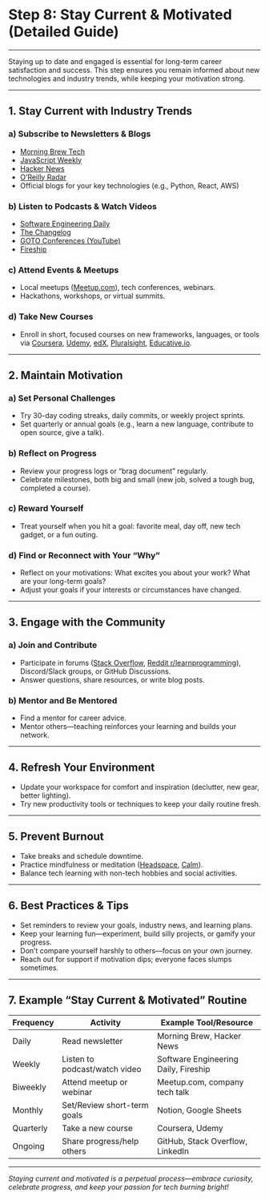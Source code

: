 # Step 8: Stay Current & Motivated (Detailed Guide)

---

Staying up to date and engaged is essential for long-term career satisfaction and success. This step ensures you remain informed about new technologies and industry trends, while keeping your motivation strong.

---

## 1. Stay Current with Industry Trends

### a) **Subscribe to Newsletters & Blogs**
- [Morning Brew Tech](https://www.morningbrew.com/tech)
- [JavaScript Weekly](https://javascriptweekly.com/)
- [Hacker News](https://news.ycombinator.com/)
- [O’Reilly Radar](https://www.oreilly.com/radar/)
- Official blogs for your key technologies (e.g., Python, React, AWS)

### b) **Listen to Podcasts & Watch Videos**
- [Software Engineering Daily](https://softwareengineeringdaily.com/)
- [The Changelog](https://changelog.com/podcast)
- [GOTO Conferences (YouTube)](https://www.youtube.com/c/GotoConferences)
- [Fireship](https://www.youtube.com/c/Fireship)

### c) **Attend Events & Meetups**
- Local meetups ([Meetup.com](https://www.meetup.com/)), tech conferences, webinars.
- Hackathons, workshops, or virtual summits.

### d) **Take New Courses**
- Enroll in short, focused courses on new frameworks, languages, or tools via [Coursera](https://www.coursera.org/), [Udemy](https://www.udemy.com/), [edX](https://www.edx.org/), [Pluralsight](https://www.pluralsight.com/), [Educative.io](https://www.educative.io/).

---

## 2. Maintain Motivation

### a) **Set Personal Challenges**
- Try 30-day coding streaks, daily commits, or weekly project sprints.
- Set quarterly or annual goals (e.g., learn a new language, contribute to open source, give a talk).

### b) **Reflect on Progress**
- Review your progress logs or “brag document” regularly.
- Celebrate milestones, both big and small (new job, solved a tough bug, completed a course).

### c) **Reward Yourself**
- Treat yourself when you hit a goal: favorite meal, day off, new tech gadget, or a fun outing.

### d) **Find or Reconnect with Your “Why”**
- Reflect on your motivations: What excites you about your work? What are your long-term goals?
- Adjust your goals if your interests or circumstances have changed.

---

## 3. Engage with the Community

### a) **Join and Contribute**
- Participate in forums ([Stack Overflow](https://stackoverflow.com/), [Reddit r/learnprogramming](https://www.reddit.com/r/learnprogramming/)), Discord/Slack groups, or GitHub Discussions.
- Answer questions, share resources, or write blog posts.

### b) **Mentor and Be Mentored**
- Find a mentor for career advice.
- Mentor others—teaching reinforces your learning and builds your network.

---

## 4. Refresh Your Environment

- Update your workspace for comfort and inspiration (declutter, new gear, better lighting).
- Try new productivity tools or techniques to keep your daily routine fresh.

---

## 5. Prevent Burnout

- Take breaks and schedule downtime.
- Practice mindfulness or meditation ([Headspace](https://www.headspace.com/), [Calm](https://www.calm.com/)).
- Balance tech learning with non-tech hobbies and social activities.

---

## 6. Best Practices & Tips

- Set reminders to review your goals, industry news, and learning plans.
- Keep your learning fun—experiment, build silly projects, or gamify your progress.
- Don’t compare yourself harshly to others—focus on your own journey.
- Reach out for support if motivation dips; everyone faces slumps sometimes.

---

## 7. Example “Stay Current & Motivated” Routine

| Frequency   | Activity                        | Example Tool/Resource                      |
|-------------|---------------------------------|--------------------------------------------|
| Daily       | Read newsletter                 | Morning Brew, Hacker News                  |
| Weekly      | Listen to podcast/watch video   | Software Engineering Daily, Fireship       |
| Biweekly    | Attend meetup or webinar        | Meetup.com, company tech talk              |
| Monthly     | Set/Review short-term goals     | Notion, Google Sheets                      |
| Quarterly   | Take a new course               | Coursera, Udemy                            |
| Ongoing     | Share progress/help others      | GitHub, Stack Overflow, LinkedIn           |

---

_Staying current and motivated is a perpetual process—embrace curiosity, celebrate progress, and keep your passion for tech burning bright!_
